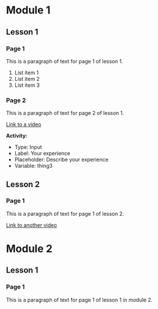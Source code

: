 # Module 1
## Lesson 1
### Page 1
This is a paragraph of text for page 1 of lesson 1.

1. List item 1
2. List item 2
3. List item 3

### Page 2
This is a paragraph of text for page 2 of lesson 1.

[Link to a video](https://www.example.com/video1)

**Activity:** 
- Type: Input
- Label: Your experience
- Placeholder: Describe your experience
- Variable: thing3

## Lesson 2
### Page 1
This is a paragraph of text for page 1 of lesson 2.

[Link to another video](https://www.example.com/video3)

# Module 2
## Lesson 1
### Page 1
This is a paragraph of text for page 1 of lesson 1 in module 2.
